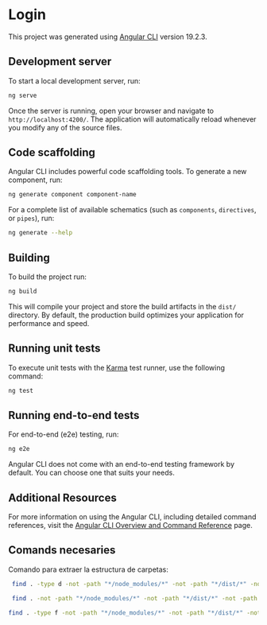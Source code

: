 # Login

This project was generated using [Angular CLI](https://github.com/angular/angular-cli) version 19.2.3.

## Development server

To start a local development server, run:

```bash
ng serve
```

Once the server is running, open your browser and navigate to `http://localhost:4200/`. The application will automatically reload whenever you modify any of the source files.

## Code scaffolding

Angular CLI includes powerful code scaffolding tools. To generate a new component, run:

```bash
ng generate component component-name
```

For a complete list of available schematics (such as `components`, `directives`, or `pipes`), run:

```bash
ng generate --help
```

## Building

To build the project run:

```bash
ng build
```

This will compile your project and store the build artifacts in the `dist/` directory. By default, the production build optimizes your application for performance and speed.

## Running unit tests

To execute unit tests with the [Karma](https://karma-runner.github.io) test runner, use the following command:

```bash
ng test
```

## Running end-to-end tests

For end-to-end (e2e) testing, run:

```bash
ng e2e
```

Angular CLI does not come with an end-to-end testing framework by default. You can choose one that suits your needs.

## Additional Resources

For more information on using the Angular CLI, including detailed command references, visit the [Angular CLI Overview and Command Reference](https://angular.dev/tools/cli) page.

## Comands necesaries

Comando para extraer la estructura de carpetas:

```bash
 find . -type d -not -path "*/node_modules/*" -not -path "*/dist/*" -not -path "*/.git/*" -not -path "*/.angular/*" -not -path "*/public/*" | sed 's/[^\/]*\//--/g;s/--/|__/g'

 find . -not -path "*/node_modules/*" -not -path "*/dist/*" -not -path "*/.git/*" -not -path "*/.angular/*" -not -path "*/public/*" | sed 's/[^\/]*\//--/g;s/--/|__/g'

find . -type f -not -path "*/node_modules/*" -not -path "*/dist/*" -not -path "*/.git/*" -not -path "*/.angular/*" -not -path "*/public/*" | sed 's/[^\/]*\//--/g;s/--/|__/g'

```


